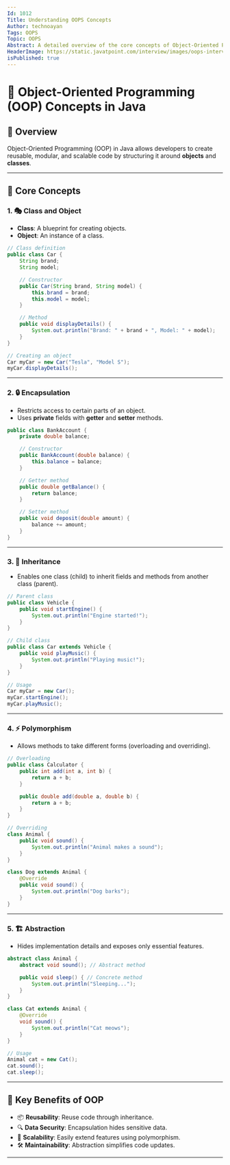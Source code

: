 ```yaml
---
Id: 1012
Title: Understanding OOPS Concepts  
Author: technoayan  
Tags: OOPS
Topic: OOPS  
Abstract: A detailed overview of the core concepts of Object-Oriented Programming (OOPS) with examples to help developers understand the importance and application of OOPS principles in programming.  
HeaderImage: https://static.javatpoint.com/interview/images/oops-interview-questions.png  
isPublished: true  
---
```


# 🎯 **Object-Oriented Programming (OOP) Concepts in Java**

## 🚀 **Overview**  
Object-Oriented Programming (OOP) in Java allows developers to create reusable, modular, and scalable code by structuring it around **objects** and **classes**.

---

## 🌟 **Core Concepts**

### 1. 🎭 **Class and Object**  
- **Class**: A blueprint for creating objects.  
- **Object**: An instance of a class.  

```java
// Class definition
public class Car {
    String brand;
    String model;

    // Constructor
    public Car(String brand, String model) {
        this.brand = brand;
        this.model = model;
    }

    // Method
    public void displayDetails() {
        System.out.println("Brand: " + brand + ", Model: " + model);
    }
}

// Creating an object
Car myCar = new Car("Tesla", "Model S");
myCar.displayDetails();
```

---

### 2. 🔒 **Encapsulation**  
- Restricts access to certain parts of an object.  
- Uses **private** fields with **getter** and **setter** methods.

```java
public class BankAccount {
    private double balance;

    // Constructor
    public BankAccount(double balance) {
        this.balance = balance;
    }

    // Getter method
    public double getBalance() {
        return balance;
    }

    // Setter method
    public void deposit(double amount) {
        balance += amount;
    }
}
```

---

### 3. 🧬 **Inheritance**  
- Enables one class (child) to inherit fields and methods from another class (parent).  

```java
// Parent class
public class Vehicle {
    public void startEngine() {
        System.out.println("Engine started!");
    }
}

// Child class
public class Car extends Vehicle {
    public void playMusic() {
        System.out.println("Playing music!");
    }
}

// Usage
Car myCar = new Car();
myCar.startEngine();
myCar.playMusic();
```

---

### 4. ⚡ **Polymorphism**  
- Allows methods to take different forms (overloading and overriding).

```java
// Overloading
public class Calculator {
    public int add(int a, int b) {
        return a + b;
    }

    public double add(double a, double b) {
        return a + b;
    }
}

// Overriding
class Animal {
    public void sound() {
        System.out.println("Animal makes a sound");
    }
}

class Dog extends Animal {
    @Override
    public void sound() {
        System.out.println("Dog barks");
    }
}
```

---

### 5. 🏗️ **Abstraction**  
- Hides implementation details and exposes only essential features.  

```java
abstract class Animal {
    abstract void sound(); // Abstract method

    public void sleep() { // Concrete method
        System.out.println("Sleeping...");
    }
}

class Cat extends Animal {
    @Override
    void sound() {
        System.out.println("Cat meows");
    }
}

// Usage
Animal cat = new Cat();
cat.sound();
cat.sleep();
```

---

## 📌 **Key Benefits of OOP**
- 📦 **Reusability**: Reuse code through inheritance.  
- 🔍 **Data Security**: Encapsulation hides sensitive data.  
- 🚀 **Scalability**: Easily extend features using polymorphism.  
- 🛠️ **Maintainability**: Abstraction simplifies code updates.

---
